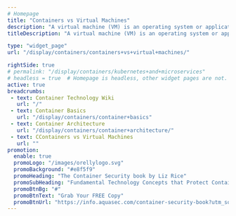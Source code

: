 ```yaml
---
# Homepage
title: "Containers vs Virtual Machines"
description: "A virtual machine (VM) is an operating system or application environment installed on software, which imitates dedicated hardware. This page gathers resources about the VM vs. containers comparison, including a comparison of strengths and weaknesses, application portability, security and isolation, and more."
titleDescription: "A virtual machine (VM) is an operating system or application environment installed on software, which imitates dedicated hardware. This page gathers resources about the VM vs. containers comparison, including a comparison of strengths and weaknesses, application portability, security and isolation, and more." 

type: "widget_page"
url: "/display/containers/containers+vs+virtual+machines/" 

rightSide: true 
# permalink: "/display/containers/kubernetes+and+microservices"
# headless = true  # Homepage is headless, other widget pages are not.
active: true
breadcrumbs:
 - text: Container Technology Wiki
   url: "/"
 - text: Container Basics
   url: "/display/containers/container+basics"
 - text: Container Architecture
   url: "/display/containers/container+architecture/"
 - text: CContainers vs Virtual Machines
   url: ""
promotion:
  enable: true
  promoLogo: "/images/orellylogo.svg"
  promoBackground: "#e8f5f9"
  promoHeading: "The Container Security book by Liz Rice"
  promoSubHeading: "Fundamental Technology Concepts that Protect Containerized Applications"
  promoBtnBg: "#"
  promoBtnText: "Grab Your FREE Copy"
  promoBtnUrl: "https://info.aquasec.com/container-security-book?utm_source=wiki"
---
```


